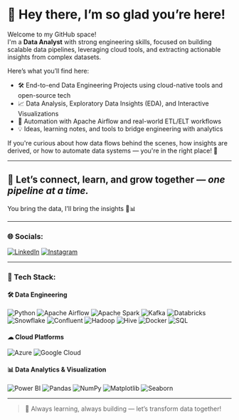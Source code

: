# 👋 Hey there, I’m so glad you’re here!

Welcome to my GitHub space!  
I'm a **Data Analyst** with strong engineering skills, focused on building scalable data pipelines, leveraging cloud tools, and extracting actionable insights from complex datasets.

Here’s what you’ll find here:

- 🛠️ End-to-end Data Engineering Projects using cloud-native tools and open-source tech  
- 📈 Data Analysis, Exploratory Data Insights (EDA), and Interactive Visualizations  
- 🔁 Automation with Apache Airflow and real-world ETL/ELT workflows  
- 💡 Ideas, learning notes, and tools to bridge engineering with analytics  

If you're curious about how data flows behind the scenes, how insights are derived, or how to automate data systems — you're in the right place! 🚀

---

## 🤝 Let’s connect, learn, and grow together — *one pipeline at a time.*  
You bring the data, I’ll bring the insights 🍕📊

---

### 🌐 Socials:
[![LinkedIn](https://img.shields.io/badge/LinkedIn-0A66C2?style=for-the-badge&logo=linkedin&logoColor=white)](https://linkedin.com/in/soumyadip-panigrahi) 
[![Instagram](https://img.shields.io/badge/Instagram-E1306C?style=for-the-badge&logo=instagram&logoColor=white)](https://instagram.com/bde_soumya)

---

### 🧰 Tech Stack:

#### 🛠 Data Engineering
![Python](https://img.shields.io/badge/Python-3670A0?style=for-the-badge&logo=python&logoColor=ffdd54)
![Apache Airflow](https://img.shields.io/badge/Airflow-017CEE?style=for-the-badge&logo=apacheairflow&logoColor=white)
![Apache Spark](https://img.shields.io/badge/Spark-E25A1C?style=for-the-badge&logo=apachespark&logoColor=white)
![Kafka](https://img.shields.io/badge/Kafka-231F20?style=for-the-badge&logo=apachekafka&logoColor=white)
![Databricks](https://img.shields.io/badge/Databricks-FF3621?style=for-the-badge&logo=databricks&logoColor=white)
![Snowflake](https://img.shields.io/badge/Snowflake-56B9EB?style=for-the-badge&logo=snowflake&logoColor=white)
![Confluent](https://img.shields.io/badge/Confluent-0A0A0A?style=for-the-badge&logo=confluent&logoColor=white)
![Hadoop](https://img.shields.io/badge/Hadoop-66CCFF?style=for-the-badge&logo=apachehadoop&logoColor=black)
![Hive](https://img.shields.io/badge/Hive-FDEE21?style=for-the-badge&logo=apachehive&logoColor=black)
![Docker](https://img.shields.io/badge/Docker-2496ED?style=for-the-badge&logo=docker&logoColor=white)
![SQL](https://img.shields.io/badge/SQL-003B57?style=for-the-badge&logo=postgresql&logoColor=white)

#### ☁ Cloud Platforms
![Azure](https://img.shields.io/badge/Azure-0078D4?style=for-the-badge&logo=microsoftazure&logoColor=white)
![Google Cloud](https://img.shields.io/badge/GCP-4285F4?style=for-the-badge&logo=googlecloud&logoColor=white)

#### 📊 Data Analytics & Visualization
![Power BI](https://img.shields.io/badge/Power%20BI-F2C811?style=for-the-badge&logo=powerbi&logoColor=black)
![Pandas](https://img.shields.io/badge/pandas-150458?style=for-the-badge&logo=pandas&logoColor=white)
![NumPy](https://img.shields.io/badge/numpy-013243?style=for-the-badge&logo=numpy&logoColor=white)
![Matplotlib](https://img.shields.io/badge/Matplotlib-11557C?style=for-the-badge&logo=matplotlib&logoColor=white)
![Seaborn](https://img.shields.io/badge/Seaborn-3B4D54?style=for-the-badge&logo=python&logoColor=white)

---

> 🧩 Always learning, always building — let’s transform data together!
